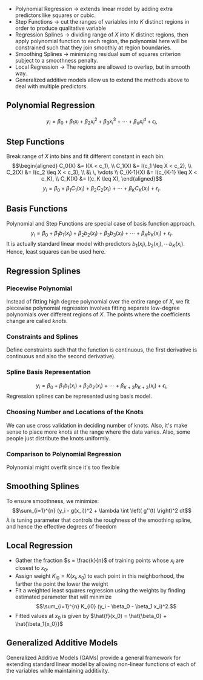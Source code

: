 - Polynomial Regression -> extends linear model by adding extra predictors like squares or cubic. 
- Step Functions -> cut the ranges of variables into *K* distinct regions in order to produce qualitative variable
- Regression Splines -> dividing range of *X* into *K* distinct regions, then apply polynomial function to each region, the polynomial here will be constrained such that they join smoothly at region boundaries. 
- Smoothing Splines -> minimizing residual sum of squares criterion subject to a smoothness penalty. 
- Local Regression -> The regions are allowed to overlap, but in smooth way.
- Generalized additive models allow us to extend the methods above to deal with multiple predictors.

## Polynomial Regression
$$y_i = \beta_0 + \beta_1 x_i + \beta_2 x_i^2 + \beta_3 x_i^3 + \cdots + \beta_d x_i^d + \epsilon_i,$$
## Step Functions
Break range of *X* into bins and fit different constant in each bin.
$$\begin{aligned}
C_0(X)   &= I(X < c_1), \\
C_1(X)   &= I(c_1 \leq X < c_2), \\
C_2(X)   &= I(c_2 \leq X < c_3), \\
&\ \, \vdots \\
C_{K-1}(X) &= I(c_{K-1} \leq X < c_K), \\
C_K(X)   &= I(c_K \leq X),
\end{aligned}$$
$$y_i = \beta_0 + \beta_1 C_1(x_i) + \beta_2 C_2(x_i) + \cdots + \beta_K C_K(x_i) + \epsilon_i.$$
## Basis Functions
Polynomial and Step Functions are special case of basis function approach. 
$$y_i = \beta_0 + \beta_1 b_1(x_i) + \beta_2 b_2(x_i) + \beta_3 b_3(x_i) + \cdots + \beta_K b_K(x_i) + \epsilon_i.$$
It is actually standard linear model with predictors $b_1(x_i), b_2(x_i), \cdots b_K(x_i)$. Hence, least squares can be used here.
## Regression Splines
### Piecewise Polynomial 
Instead of fitting high degree polynomial over the entire range of *X*, we fit piecewise  polynomial regression involves fitting separate low-degree polynomials over different regions of *X*. The points where the coefficients change are called *knots*.
### Constraints and Splines
Define constraints such that the function is continuous, the first derivative is continuous and also the second derivative).
### Spline Basis Representation
$$y_i = \beta_0 + \beta_1 b_1(x_i) + \beta_2 b_2(x_i) + \cdots + \beta_{K+3} b_{K+3}(x_i) + \epsilon_i,$$
Regression splines can be represented using basis model. 
### Choosing Number and Locations of the Knots
We can use cross validation in deciding number of knots. Also, it's make sense to place more knots at the range where the data varies. Also, some people just distribute the knots uniformly. 
### Comparison to Polynomial Regression
Polynomial might overfit since it's too flexible
## Smoothing Splines
To ensure smoothness, we minimize:
$$\sum_{i=1}^{n} (y_i - g(x_i))^2 + \lambda \int \left( g''(t) \right)^2 dt$$
$\lambda$ is tuning parameter that controls the roughness of the smoothing spline, and hence the effective degrees of freedom
## Local Regression
- Gather the fraction $s = \frac{k}{n}$ of training points whose $x_i$  are closest to $x_0$.
- Assign weight $K_{i0} = K(x_i, x_0)$ to each point in this neighborhood, the farther the point the lower the weight
- Fit a weighted least squares regression using the weights by finding estimated parameter that will minimize $$\sum_{i=1}^{n} K_{i0} (y_i - \beta_0 - \beta_1 x_i)^2.$$
- Fitted values at $x_0$ is given by $\hat{f}(x_0) = \hat{\beta_0} + \hat{\beta_1{x_0}}$ 
## Generalized Additive Models 
Generalized Additive Models (GAMs) provide a general framework for extending standard linear model by allowing non-linear functions of each of the variables while maintaining additivity.  
